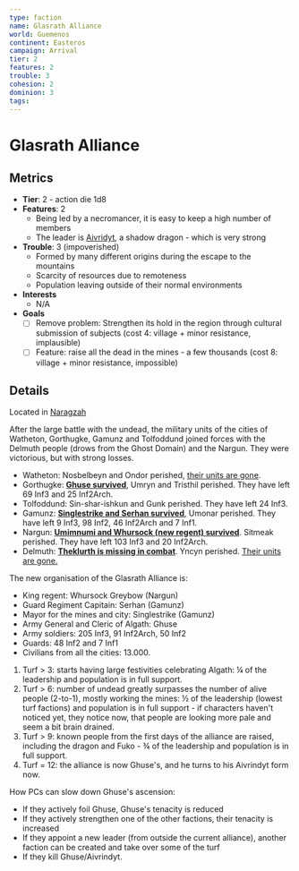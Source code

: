 ```yaml
---
type: faction
name: Glasrath Alliance
world: Guemenos
continent: Easteros
campaign: Arrival
tier: 2
features: 2
trouble: 3
cohesion: 2
dominion: 3
tags: 
---
```


# Glasrath Alliance

## Metrics

- **Tier**:  2 - action die 1d8
- **Features**: 2
	- Being led by a necromancer, it is easy to keep a high number of members
	- The leader is [Aivridyt](../npcs/aivridyt.md), a shadow dragon - which is very strong
- **Trouble**:  3 (impoverished)
	- Formed by many different origins during the escape to the mountains
	- Scarcity of resources due to remoteness
	- Population leaving outside of their normal environments
- **Interests**
	- N/A
- **Goals**
	- [ ] Remove problem: Strengthen its hold in the region through cultural submission of subjects (cost 4: village + minor resistance, implausible)
	- [ ] Feature: raise all the dead in the mines - a few thousands (cost 8: village + minor resistance, impossible)

## Details

Located in [Naragzah](locations/naragzah.md)

After the large battle with the undead, the military units of the cities of Watheton, Gorthugke, Gamunz and Tolfoddund joined forces with the Delmuth people (drows from the Ghost Domain) and the Nargun. They were victorious, but with strong losses.

* Watheton: Nosbelbeyn and Ondor perished, <span style="text-decoration:underline;">their units are gone</span>.
* Gorthugke: **<span style="text-decoration:underline;">Ghuse survived</span>**, Umryn and Tristhil perished. They have left 69 Inf3 and 25 Inf2Arch.
* Tolfoddund: Sin-shar-ishkun and Gunk perished. They have left 24 Inf3.
* Gamunz: **<span style="text-decoration:underline;">Singlestrike and Serhan survived</span>**, Umonar perished. They have left 9 Inf3, 98 Inf2, 46 Inf2Arch and 7 Inf1.
* Nargun: **<span style="text-decoration:underline;">Umimnumi and Whursock (new regent) survived</span>**. Sitmeak perished. They have left 103 Inf3 and 20 Inf2Arch.
* Delmuth: **<span style="text-decoration:underline;">Theklurth is missing in combat</span>**. Yncyn perished. <span style="text-decoration:underline;">Their units are gone.</span>

The new organisation of the Glasrath Alliance is:

* King regent: Whursock Greybow (Nargun)
* Guard Regiment Capitain: Serhan (Gamunz)
* Mayor for the mines and city: Singlestrike (Gamunz)
* Army General and Cleric of Algath: Ghuse
* Army soldiers: 205 Inf3, 91 Inf2Arch, 50 Inf2
* Guards: 48 Inf2 and 7 Inf1
* Civilians from all the cities: 13.000.

1. Turf > 3: starts having large festivities celebrating Algath: ¼ of the leadership and population is in full support.
2. Turf > 6: number of undead greatly surpasses the number of alive people (2-to-1), mostly working the mines: ½ of the leadership (lowest turf factions) and population is in full support - if characters haven't noticed yet, they notice now, that people are looking more pale and seem a bit brain drained.
3. Turf > 9: known people from the first days of the alliance are raised, including the dragon and Fuko - ¾ of the leadership and population is in full support.
4. Turf = 12: the alliance is now Ghuse's, and he turns to his Aivrindyt form now.

How PCs can slow down Ghuse's ascension:



* If they actively foil Ghuse, Ghuse's tenacity is reduced
* If they actively strengthen one of the other factions, their tenacity is increased
* If they appoint a new leader (from outside the current alliance), another faction can be created and take over some of the turf
* If they kill Ghuse/Aivrindyt.
